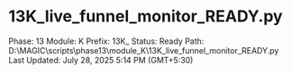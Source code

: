 # 13K_live_funnel_monitor_READY.py

Phase: 13
Module: K
Prefix: 13K_
Status: Ready
Path: D:\MAGIC\scripts\phase13\module_K\13K_live_funnel_monitor_READY.py
Last Updated: July 28, 2025 5:14 PM (GMT+5:30)

